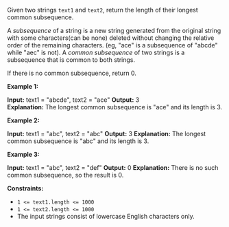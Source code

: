
Given two strings  `text1`  and  `text2`, return the length of their longest common subsequence.

A  _subsequence_  of a string is a new string generated from the original string with some characters(can be none) deleted without changing the relative order of the remaining characters. (eg, "ace" is a subsequence of "abcde" while "aec" is not). A  _common subsequence_ of two strings is a subsequence that is common to both strings.

If there is no common subsequence, return 0.

**Example 1:**

**Input:** text1 = "abcde", text2 = "ace" 
**Output:** 3  
**Explanation:** The longest common subsequence is "ace" and its length is 3.

**Example 2:**

**Input:** text1 = "abc", text2 = "abc"
**Output:** 3
**Explanation:** The longest common subsequence is "abc" and its length is 3.

**Example 3:**

**Input:** text1 = "abc", text2 = "def"
**Output:** 0
**Explanation:** There is no such common subsequence, so the result is 0.

**Constraints:**

-   `1 <= text1.length <= 1000`
-   `1 <= text2.length <= 1000`
-   The input strings consist of lowercase English characters only.